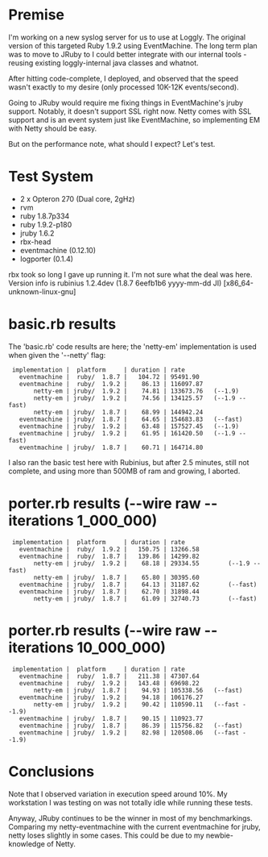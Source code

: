 # Premise

I'm working on a new syslog server for us to use at Loggly. The original
version of this targeted Ruby 1.9.2 using EventMachine. The long term plan was
to move to JRuby to I could better integrate with our internal tools - reusing
existing loggly-internal java classes and whatnot.

After hitting code-complete, I deployed, and observed that the speed wasn't
exactly to my desire (only processed 10K-12K events/second).

Going to JRuby would require me fixing things in EventMachine's jruby support.
Notably, it doesn't support SSL right now. Netty comes with SSL support and is
an event system just like EventMachine, so implementing EM with Netty should be
easy.

But on the performance note, what should I expect? Let's test.

# Test System

* 2 x Opteron 270 (Dual core, 2gHz)
* rvm
* ruby 1.8.7p334
* ruby 1.9.2-p180
* jruby 1.6.2
* rbx-head 
* eventmachine (0.12.10)
* logporter (0.1.4)

rbx took so long I gave up running it. I'm not sure what the deal was here.
Version info is rubinius 1.2.4dev (1.8.7 6eefb1b6 yyyy-mm-dd JI)
[x86_64-unknown-linux-gnu]

# basic.rb results

The 'basic.rb' code results are here; the 'netty-em' implementation is used
when given the '--netty' flag:

     implementation |  platform     | duration | rate
       eventmachine |  ruby/  1.8.7 |   104.72 | 95491.90
       eventmachine |  ruby/  1.9.2 |    86.13 | 116097.87
           netty-em | jruby/  1.9.2 |    74.81 | 133673.76   (--1.9)
           netty-em | jruby/  1.9.2 |    74.56 | 134125.57   (--1.9 --fast)
           netty-em | jruby/  1.8.7 |    68.99 | 144942.24
       eventmachine | jruby/  1.8.7 |    64.65 | 154683.83   (--fast)
       eventmachine | jruby/  1.9.2 |    63.48 | 157527.45   (--1.9)
       eventmachine | jruby/  1.9.2 |    61.95 | 161420.50   (--1.9 --fast)
       eventmachine | jruby/  1.8.7 |    60.71 | 164714.80

I also ran the basic test here with Rubinius, but after 2.5 minutes, still
not complete, and using more than 500MB of ram and growing, I aborted.

# porter.rb results (--wire raw --iterations 1_000_000)

     implementation |  platform     | duration | rate
       eventmachine |  ruby/  1.9.2 |   150.75 | 13266.58
       eventmachine |  ruby/  1.8.7 |   139.86 | 14299.82
           netty-em | jruby/  1.9.2 |    68.18 | 29334.55        (--1.9 --fast)
           netty-em | jruby/  1.8.7 |    65.80 | 30395.60
       eventmachine | jruby/  1.8.7 |    64.13 | 31187.62        (--fast)
       eventmachine | jruby/  1.8.7 |    62.70 | 31898.44
           netty-em | jruby/  1.8.7 |    61.09 | 32740.73        (--fast)

# porter.rb results (--wire raw --iterations 10_000_000)

     implementation |  platform     | duration | rate
       eventmachine |  ruby/  1.8.7 |   211.38 | 47307.64
       eventmachine |  ruby/  1.9.2 |   143.48 | 69698.22
           netty-em | jruby/  1.8.7 |    94.93 | 105338.56   (--fast)
       eventmachine | jruby/  1.9.2 |    94.18 | 106176.27
           netty-em | jruby/  1.9.2 |    90.42 | 110590.11   (--fast --1.9)
       eventmachine | jruby/  1.8.7 |    90.15 | 110923.77
       eventmachine | jruby/  1.8.7 |    86.39 | 115756.82   (--fast)
       eventmachine | jruby/  1.9.2 |    82.98 | 120508.06   (--fast --1.9)

# Conclusions

Note that I observed variation in execution speed around 10%. My workstation I
was testing on was not totally idle while running these tests.

Anyway, JRuby continues to be the winner in most of my benchmarkings. Comparing
my netty-eventmachine with the current eventmachine for jruby, netty loses
slightly in some cases. This could be due to my newbie-knowledge of Netty.
